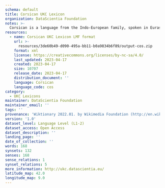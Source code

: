 ```yaml
---
schema: default
title: Corsican UKC Lexicon
organization: DataScientia Foundation
notes: >-
  Corsican is a language from the Indo-European family, spoken in Eurasia. The UKC Lexicon of Corsican is represented as a lexico-semantic network. It consists of words, word senses, synsets, as well as sense-level and synset-level relationships.
resources:
  - name: Corsican UKC Lexicon LMF format
    url: >-
      resources/3de60b49-d090-495a-bb11-b0a9834b6f89/output-cos.zip
    format: xml
    license: https://creativecommons.org/licenses/by-nc-sa/4.0/
    last_updated: 2023-04-17
    created: 2023-04-17
    size: 10707
    release_date: 2023-04-17
    distribution_document: ''
    language: Corsican
    language_code: cos
category:
  - UKC Lexicons
maintainer: DataScientia Foundation
maintainer_email: ''
tags: ''
provenance: 'Wiktionary 2022.01. by Wikimedia Foundation (http://en.wiktionary.org); CogNet 2.1 by Khuyagbaatar Batsuren, National University of Mongolia (http://cognet.ukc.disi.unitn.it); MorphyNet 2.0 by Gábor Bella and Khuyagbaatar Batsuren (http://ukc.disi.unitn.it/index.php/morphynet/); Princeton WordNet 2.1 by Princeton University (https://wordnet.princeton.edu)'
version: '1.0'
dataset_level: Language Level (L1-2)
dataset_access: Open Access
dataset_description: ''
landing_page: ''
date_of_collection: ''
words: 168
synsets: 132
senses: 168
sense_relations: 1
synset_relations: 5
more_information: http://ukc.datascientia.eu/
latitude_map: 42.0
longitude_map: 9.0
---
```

